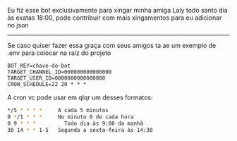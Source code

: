 Eu fiz esse bot exclusivamente para xingar minha amiga Laly todo santo dia às exatas 18:00, pode contribuir com mais xingamentos para eu adicionar no json

---
Se caso quiser fazer essa graça com seus amigos ta ae um exemplo de .env para colocar na raíz do projeto

```env
BOT_KEY=chave-do-bot
TARGET_CHANNEL_ID=000000000000000
TARGET_USER_ID=0000000000000000
CRON_SCHEDULE=22 20 * * *
```

A cron vc pode usar em qlqr um desses formatos:
```bash
*/5 * * * *	    A cada 5 minutos
0 */1 * * *	    No minuto 0 de cada hora
0 9 * * *	      Todo dia às 9:00 da manhã
30 14 * * 1-5  	Segunda a sexta-feira às 14:30
```
